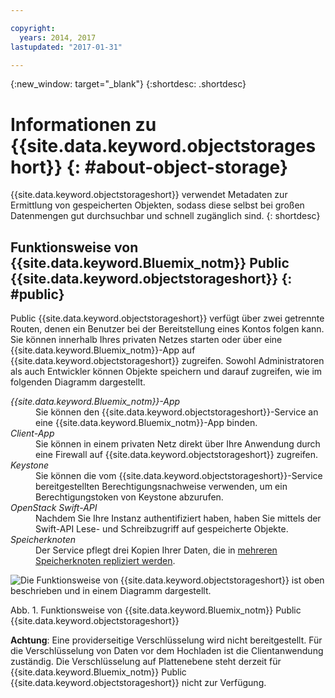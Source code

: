 ```yaml
---

copyright:
  years: 2014, 2017
lastupdated: "2017-01-31"

---
```

{:new_window: target="_blank"}
{:shortdesc: .shortdesc}

# Informationen zu {{site.data.keyword.objectstorageshort}}  {: #about-object-storage}


{{site.data.keyword.objectstorageshort}} verwendet Metadaten zur Ermittlung von gespeicherten Objekten, sodass diese selbst bei großen Datenmengen gut durchsuchbar und schnell zugänglich sind.
{: shortdesc}


## Funktionsweise von {{site.data.keyword.Bluemix_notm}} Public {{site.data.keyword.objectstorageshort}} {: #public}

Public {{site.data.keyword.objectstorageshort}} verfügt über zwei getrennte Routen, denen ein Benutzer bei der Bereitstellung eines Kontos folgen kann. Sie können innerhalb Ihres privaten Netzes starten oder über eine {{site.data.keyword.Bluemix_notm}}-App auf {{site.data.keyword.objectstorageshort}} zugreifen. Sowohl Administratoren als auch Entwickler können Objekte speichern und darauf zugreifen, wie im folgenden Diagramm dargestellt.

<dl>
  <dt><dfn> {{site.data.keyword.Bluemix_notm}}-App</dfn></dt>
    <dd> Sie können den {{site.data.keyword.objectstorageshort}}-Service an eine {{site.data.keyword.Bluemix_notm}}-App binden.  </dd>
  <dt><dfn>Client-App</dfn></dt>
    <dd> Sie können in einem privaten Netz direkt über Ihre Anwendung durch eine Firewall auf {{site.data.keyword.objectstorageshort}} zugreifen. </dd>
  <dt><dfn>Keystone</dfn></dt>
    <dd> Sie können die vom {{site.data.keyword.objectstorageshort}}-Service bereitgestellten Berechtigungsnachweise verwenden, um ein Berechtigungstoken von Keystone abzurufen. </dd>
  <dt><dfn>OpenStack Swift-API</dfn></dt>
    <dd> Nachdem Sie Ihre Instanz authentifiziert haben, haben Sie mittels der Swift-API Lese- und Schreibzugriff auf gespeicherte Objekte. </dd>
  <dt><dfn>Speicherknoten</dfn></dt>
    <dd> Der Service pflegt drei Kopien Ihrer Daten, die in <a href="http://docs.openstack.org/developer/swift/overview_replication.html">mehreren Speicherknoten repliziert werden</a>. </dd>
</dl>

![Die Funktionsweise von {{site.data.keyword.objectstorageshort}} ist oben beschrieben und in einem Diagramm dargestellt.](images/OS_howitworks.png)

Abb. 1. Funktionsweise von {{site.data.keyword.Bluemix_notm}} Public {{site.data.keyword.objectstorageshort}}

**Achtung**: Eine providerseitige Verschlüsselung wird nicht bereitgestellt. Für die Verschlüsselung von Daten vor dem Hochladen ist die Clientanwendung zuständig. Die Verschlüsselung auf Plattenebene steht derzeit für {{site.data.keyword.Bluemix_notm}} Public {{site.data.keyword.objectstorageshort}} nicht zur Verfügung.
